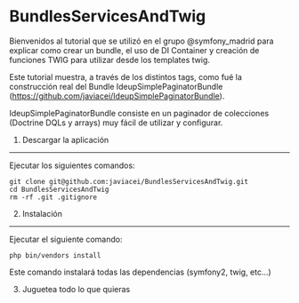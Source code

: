 BundlesServicesAndTwig
========================

Bienvenidos al tutorial que se utilizó en el grupo @symfony_madrid para explicar
como crear un bundle, el uso de DI Container y creación de funciones TWIG para utilizar
desde los templates twig.

Este tutorial muestra, a través de los distintos tags, como fué la construcción real del
Bundle IdeupSimplePaginatorBundle (https://github.com/javiacei/IdeupSimplePaginatorBundle).

IdeupSimplePaginatorBundle consiste en un paginador de colecciones (Doctrine DQLs y arrays) muy
fácil de utilizar y configurar.

1) Descargar la aplicación
--------------------------------

Ejecutar los siguientes comandos:

    git clone git@github.com:javiacei/BundlesServicesAndTwig.git
    cd BundlesServicesAndTwig
    rm -rf .git .gitignore

2) Instalación
---------------
Ejecutar el siguiente comando:

    php bin/vendors install

Este comando instalará todas las dependencias (symfony2, twig, etc...)

3) Juguetea todo lo que quieras
